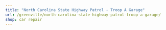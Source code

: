 ```yaml
---
title: "North Carolina State Highway Patrol - Troop A Garage"
url: /greenville/north-carolina-state-highway-patrol-troop-a-garage/
shop: car repair
---
```

